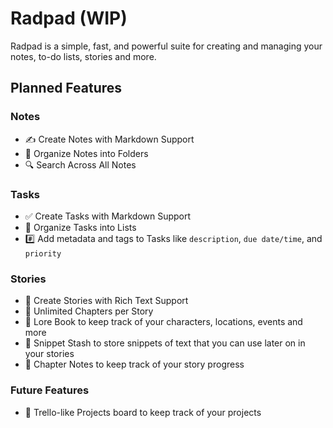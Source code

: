 # Radpad (WIP)

Radpad is a simple, fast, and powerful suite for creating and managing your notes, to-do lists, stories and more.

## Planned Features

### Notes

- ✍️ Create Notes with Markdown Support
- 📁 Organize Notes into Folders
- 🔍 Search Across All Notes

### Tasks

- ✅ Create Tasks with Markdown Support
- 📁 Organize Tasks into Lists
- #️⃣ Add metadata and tags to Tasks like `description`, `due date/time`, and `priority`

### Stories

- 📝 Create Stories with Rich Text Support
- 📁 Unlimited Chapters per Story
- 📖 Lore Book to keep track of your characters, locations, events and more
- 📓 Snippet Stash to store snippets of text that you can use later on in your stories
- 📓 Chapter Notes to keep track of your story progress

### Future Features

- 📘 Trello-like Projects board to keep track of your projects
